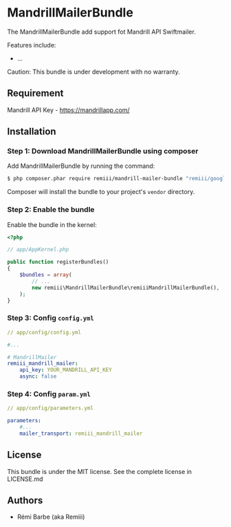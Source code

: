 # MandrillMailerBundle

The MandrillMailerBundle add support fot Mandrill API Swiftmailer.

Features include:
* ...

Caution: This bundle is under development with no warranty.

## Requirement

Mandrill API Key - https://mandrillapp.com/

## Installation

### Step 1: Download MandrillMailerBundle using composer

Add MandrillMailerBundle by running the command:

```sh
$ php composer.phar require remiii/mandrill-mailer-bundle "remiii/google-translate": "dev-master"
```

Composer will install the bundle to your project's `vendor` directory.

### Step 2: Enable the bundle

Enable the bundle in the kernel:

```php
<?php

// app/AppKernel.php

public function registerBundles()
{
    $bundles = array(
        // ...
        new remiii\MandrillMailerBundle\remiiiMandrillMailerBundle(),
    );
}
```

### Step 3: Config `config.yml`

```yml
// app/config/config.yml

#...

# MandrillMailer
remiii_mandrill_mailer:
    api_key: YOUR_MANDRILL_API_KEY
    async: false
```

### Step 4: Config `param.yml`

```yml
// app/config/parameters.yml

parameters:
    #...
    mailer_transport: remiii_mandrill_mailer
```

## License

This bundle is under the MIT license. See the complete license in LICENSE.md

## Authors

* Rémi Barbe (aka Remiii)


